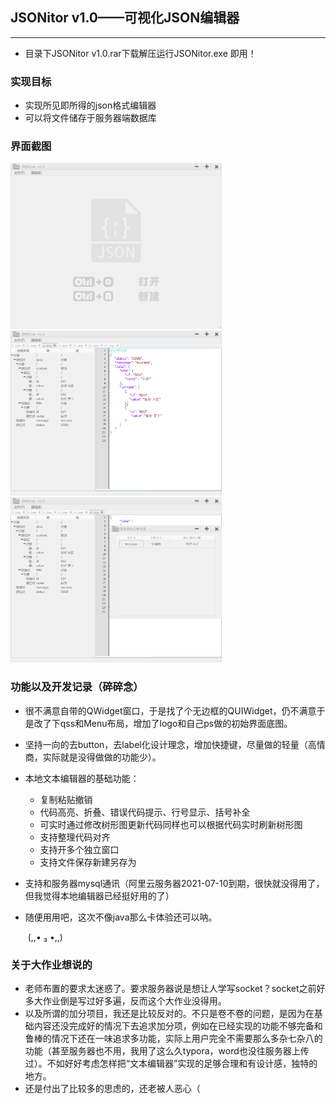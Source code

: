 ## JSONitor v1.0——可视化JSON编辑器

---

* 目录下JSONitor v1.0.rar下载解压运行JSONitor.exe 即用！

### 实现目标

* 实现所见即所得的json格式编辑器
* 可以将文件储存于服务器端数据库

### 界面截图

<img src="\pics\1.png" alt="1" style="zoom:33%;" />

<img src="\pics\2.png" alt="2" style="zoom:33%;" />

<img src="\pics\3.png" alt="3" style="zoom:33%;" />

### 功能以及开发记录（碎碎念）

* 很不满意自带的QWidget窗口，于是找了个无边框的QUIWidget，仍不满意于是改了下qss和Menu布局，增加了logo和自己ps做的初始界面底图。
* 坚持一向的去button，去label化设计理念，增加快捷键，尽量做的轻量（高情商，实际就是没得做做的功能少）。
* 本地文本编辑器的基础功能：
  * 复制粘贴撤销
  * 代码高亮、折叠、错误代码提示、行号显示、括号补全
  * 可实时通过修改树形图更新代码同样也可以根据代码实时刷新树形图
  * 支持整理代码对齐
  * 支持开多个独立窗口
  * 支持文件保存新建另存为

* 支持和服务器mysql通讯（阿里云服务器2021-07-10到期，很快就没得用了，但我觉得本地编辑器已经挺好用的了）

* 随便用用吧，这次不像java那么卡体验还可以呐。

  ​																					(,,• ₃ •,,)

### 关于大作业想说的

* 老师布置的要求太迷惑了。要求服务器说是想让人学写socket？socket之前好多大作业倒是写过好多遍，反而这个大作业没得用。
* 以及所谓的加分项目，我还是比较反对的。不只是卷不卷的问题，是因为在基础内容还没完成好的情况下去追求加分项，例如在已经实现的功能不够完备和鲁棒的情况下还在一味追求多功能，实际上用户完全不需要那么多杂七杂八的功能（甚至服务器也不用，我用了这么久typora，word也没往服务器上传过）。不如好好考虑怎样把“文本编辑器”实现的足够合理和有设计感，独特的地方。
* 还是付出了比较多的思虑的，还老被人恶心（


